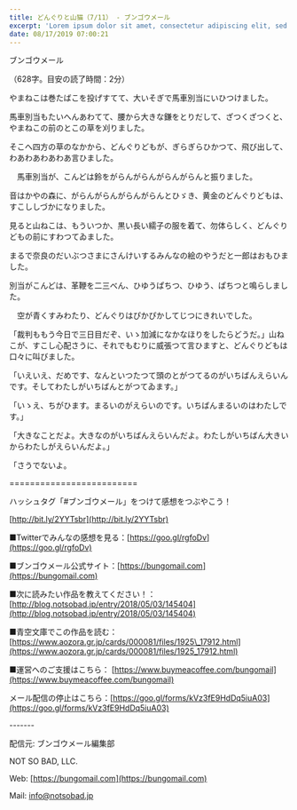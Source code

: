 ```yaml
---
title: どんぐりと山猫（7/11） - ブンゴウメール
excerpt: 'Lorem ipsum dolor sit amet, consectetur adipiscing elit, sed do eiusmod tempor incididunt ut labore et dolore magna aliqua. Praesent elementum facilisis leo vel fringilla est ullamcorper eget. At imperdiet dui accumsan sit amet nulla facilisi morbi tempus.'
date: 08/17/2019 07:00:21
---
```


ブンゴウメール

（628字。目安の読了時間：2分）

やまねこは巻たばこを投げすてて、大いそぎで馬車別当にいひつけました。

馬車別当もたいへんあわてて、腰から大きな鎌をとりだして、ざつくざつくと、やまねこの前のとこの草を刈りました。

そこへ四方の草のなかから、どんぐりどもが、ぎらぎらひかつて、飛び出して、わあわあわあわあ言ひました。

　馬車別当が、こんどは鈴をがらんがらんがらんがらんと振りました。

音はかやの森に、がらんがらんがらんがらんとひゞき、黄金のどんぐりどもは、すこししづかになりました。

見ると山ねこは、もういつか、黒い長い繻子の服を着て、勿体らしく、どんぐりどもの前にすわつてゐました。

まるで奈良のだいぶつさまにさんけいするみんなの絵のやうだと一郎はおもひました。

別当がこんどは、革鞭を二三べん、ひゆうぱちつ、ひゆう、ぱちつと鳴らしました。

　空が青くすみわたり、どんぐりはぴかぴかしてじつにきれいでした。

「裁判ももう今日で三日目だぞ、いゝ加減になかなほりをしたらどうだ。」山ねこが、すこし心配さうに、それでもむりに威張つて言ひますと、どんぐりどもは口々に叫びました。

「いえいえ、だめです、なんといつたつて頭のとがつてるのがいちばんえらいんです。そしてわたしがいちばんとがつてゐます。」

「いゝえ、ちがひます。まるいのがえらいのです。いちばんまるいのはわたしです。」

「大きなことだよ。大きなのがいちばんえらいんだよ。わたしがいちばん大きいからわたしがえらいんだよ。」

「さうでないよ。

\=========================

ハッシュタグ「#ブンゴウメール」をつけて感想をつぶやこう！　

[http://bit.ly/2YYTsbr](http://bit.ly/2YYTsbr)

■Twitterでみんなの感想を見る：[https://goo.gl/rgfoDv](https://goo.gl/rgfoDv)

■ブンゴウメール公式サイト：[https://bungomail.com](https://bungomail.com)

■次に読みたい作品を教えてください！：[http://blog.notsobad.jp/entry/2018/05/03/145404](http://blog.notsobad.jp/entry/2018/05/03/145404)

■青空文庫でこの作品を読む：[https://www.aozora.gr.jp/cards/000081/files/1925\_17912.html](https://www.aozora.gr.jp/cards/000081/files/1925_17912.html)

■運営へのご支援はこちら： [https://www.buymeacoffee.com/bungomail](https://www.buymeacoffee.com/bungomail)

メール配信の停止はこちら：[https://goo.gl/forms/kVz3fE9HdDq5iuA03](https://goo.gl/forms/kVz3fE9HdDq5iuA03)

\-------

配信元: ブンゴウメール編集部

NOT SO BAD, LLC.

Web: [https://bungomail.com](https://bungomail.com)

Mail: info@notsobad.jp